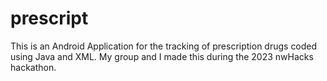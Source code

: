 # prescript

This is an Android Application for the tracking of prescription drugs coded using Java and XML. My group and I made this during the 2023 nwHacks hackathon. 
